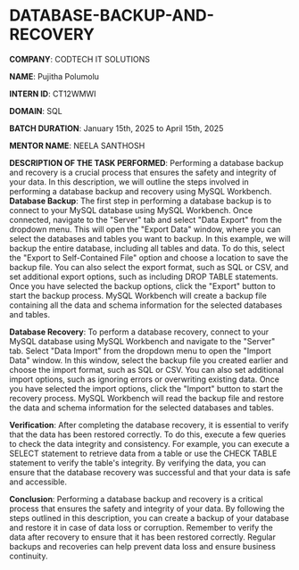 # DATABASE-BACKUP-AND-RECOVERY 

**COMPANY**: CODTECH IT SOLUTIONS

**NAME**: Pujitha Polumolu

**INTERN ID**: CT12WMWI

**DOMAIN**: SQL

**BATCH DURATION**: January 15th, 2025 to April 15th, 2025

**MENTOR NAME**: NEELA SANTHOSH

**DESCRIPTION OF THE TASK PERFORMED**:
Performing a database backup and recovery is a crucial process that ensures the safety and integrity of your data. In this description, we will outline the steps involved in performing a database backup and recovery using MySQL Workbench.
**Database Backup**:
The first step in performing a database backup is to connect to your MySQL database using MySQL Workbench. Once connected, navigate to the "Server" tab and select "Data Export" from the dropdown menu. This will open the "Export Data" window, where you can select the databases and tables you want to backup.
In this example, we will backup the entire database, including all tables and data. To do this, select the "Export to Self-Contained File" option and choose a location to save the backup file. You can also select the export format, such as SQL or CSV, and set additional export options, such as including DROP TABLE statements.
Once you have selected the backup options, click the "Export" button to start the backup process. MySQL Workbench will create a backup file containing all the data and schema information for the selected databases and tables.

**Database Recovery**:
To perform a database recovery, connect to your MySQL database using MySQL Workbench and navigate to the "Server" tab. Select "Data Import" from the dropdown menu to open the "Import Data" window.
In this window, select the backup file you created earlier and choose the import format, such as SQL or CSV. You can also set additional import options, such as ignoring errors or overwriting existing data.
Once you have selected the import options, click the "Import" button to start the recovery process. MySQL Workbench will read the backup file and restore the data and schema information for the selected databases and tables.

**Verification**:
After completing the database recovery, it is essential to verify that the data has been restored correctly. To do this, execute a few queries to check the data integrity and consistency.
For example, you can execute a SELECT statement to retrieve data from a table or use the CHECK TABLE statement to verify the table's integrity. By verifying the data, you can ensure that the database recovery was successful and that your data is safe and accessible.

**Conclusion**:
Performing a database backup and recovery is a critical process that ensures the safety and integrity of your data. By following the steps outlined in this description, you can create a backup of your database and restore it in case of data loss or corruption. Remember to verify the data after recovery to ensure that it has been restored correctly. Regular backups and recoveries can help prevent data loss and ensure business continuity.
